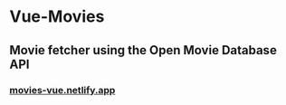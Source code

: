 # Vue-Movies

## Movie fetcher using the Open Movie Database API

### [movies-vue.netlify.app](https://movies-vue.netlify.app/)
